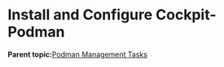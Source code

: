 <!--
SPDX-FileCopyrightText: 2023,2024 Oracle and/or its affiliates.
SPDX-License-Identifier: CC-BY-SA-4.0
-->
# Install and Configure Cockpit-Podman

**Parent topic:**[Podman Management Tasks](../topics/cockpit-podman.md)

